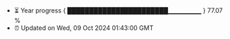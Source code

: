 - ⏳ Year progress { ███████████████████████▁▁▁▁▁▁▁ } 77.07 %
- ⏰ Updated on Wed, 09 Oct 2024 01:43:00 GMT

